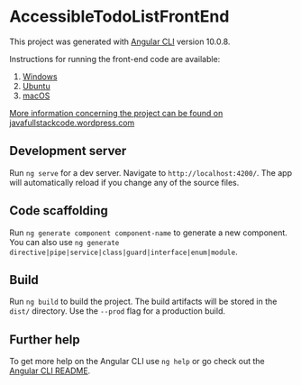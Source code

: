 # AccessibleTodoListFrontEnd

This project was generated with [Angular CLI](https://github.com/angular/angular-cli) version 10.0.8.

Instructions for running the front-end code are available:
 1. [Windows](https://javafullstackcode.wordpress.com/2021/02/22/windows-cloning-the-front-end-code-and-configuring-angular/https://javafullstackcode.wordpress.com/?p=611&preview=true "[Windows] Cloning the front-end code and configuring Angular")
 2. [Ubuntu](https://javafullstackcode.wordpress.com/2021/02/21/linux-ubuntu-cloning-the-front-end-code-and-configuring-angular/ "[Linux Ubuntu] Cloning the front-end code and configuring Angular")
 3. [macOS](https://javafullstackcode.wordpress.com/?p=611&preview=truehttps://javafullstackcode.wordpress.com/2021/02/21/macos-cloning-the-front-end-code-and-configuring-angular/ "[MacOS] Cloning the front-end code and configuring Angular") 

[More information concerning the project can be found on javafullstackcode.wordpress.com](https://javafullstackcode.wordpress.com/, "Java Full Stack Code")

## Development server

Run `ng serve` for a dev server. Navigate to `http://localhost:4200/`. The app will automatically reload if you change any of the source files.

## Code scaffolding

Run `ng generate component component-name` to generate a new component. You can also use `ng generate directive|pipe|service|class|guard|interface|enum|module`.

## Build

Run `ng build` to build the project. The build artifacts will be stored in the `dist/` directory. Use the `--prod` flag for a production build.

## Further help

To get more help on the Angular CLI use `ng help` or go check out the [Angular CLI README](https://github.com/angular/angular-cli/blob/master/README.md).
